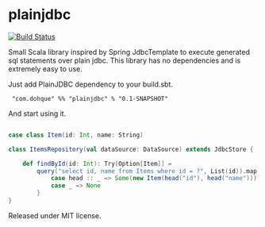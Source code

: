 # plainjdbc

[![Build Status](https://travis-ci.org/dohque/plainjdbc.svg?branch=master)](https://travis-ci.org/dohque/plainjdbc)

Small Scala library inspired by Spring JdbcTemplate to execute generated sql statements over plain jdbc.
This library has no dependencies and is extremely easy to use.

Just add PlainJDBC dependency to your build.sbt.

```
 "com.dohque" %% "plainjdbc" % "0.1-SNAPSHOT"
```

And start using it.

```scala

case class Item(id: Int, name: String)

class ItemsRepository(val dataSource: DataSource) extends JdbcStore {

    def findById(id: Int): Try[Option[Item]] =
        query("select id, name from Items where id = ?", List(id)).map {
            case head :: _ => Some(new Item(head("id"), head("name")))
            case _ => None
        }
}
```

Released under MIT license.

